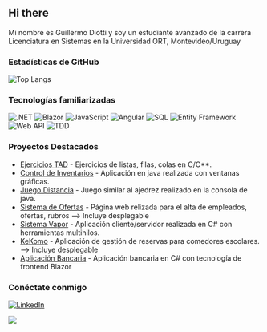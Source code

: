## Hi there 

Mi nombre es Guillermo Diotti y soy un estudiante avanzado de la carrera Licenciatura en Sistemas en la Universidad ORT, Montevideo/Uruguay

### Estadísticas de GitHub

![Top Langs](https://github-readme-stats.vercel.app/api/top-langs/?username=GuillermoDiotti&layout=compact&theme=radical)

### Tecnologías familiarizadas

![.NET](https://img.shields.io/badge/.NET-5C2D91?style=for-the-badge&logo=dotnet&logoColor=white)
![Blazor](https://img.shields.io/badge/Blazor-512BD4?style=for-the-badge&logo=blazor&logoColor=white)
![JavaScript](https://img.shields.io/badge/JavaScript-F7DF1E?style=for-the-badge&logo=javascript&logoColor=black)
![Angular](https://img.shields.io/badge/Angular-DD0031?style=for-the-badge&logo=angular&logoColor=white)
![SQL](https://img.shields.io/badge/SQL-316192?style=for-the-badge&logo=postgresql&logoColor=white)
![Entity Framework](https://img.shields.io/badge/Entity_Framework-1E75C2?style=for-the-badge&logo=nuget&logoColor=white)
![Web API](https://img.shields.io/badge/Web_API-0288D1?style=for-the-badge&logo=webapi&logoColor=white)
![TDD](https://img.shields.io/badge/TDD-E34F26?style=for-the-badge&logo=testcafe&logoColor=white)

### Proyectos Destacados

- [Ejercicios TAD](https://github.com/GuillermoDiotti/EjerciciosTAD) - Ejercicios de listas, filas, colas en C/C**.
- [Control de Inventarios](https://github.com/GuillermoDiotti/ControlInventarios) - Aplicación en java realizada con ventanas gráficas.
- [Juego Distancia](https://github.com/GuillermoDiotti/JuegoDistancia) - Juego similar al ajedrez realizado en la consola de java.
- [Sistema de Ofertas](https://github.com/GuillermoDiotti/SistemaOfertas) - Página web relizada para el alta de empleados, ofertas, rubros --> Incluye desplegable
- [Sistema Vapor](https://github.com/GuillermoDiotti/SistemaVapor) - Aplicación cliente/servidor realizada en C# con herramientas multihilos.
- [KeKomo](https://github.com/GuillermoDiotti/KeKomo) - Aplicación de gestión de reservas para comedores escolares. --> Incluye desplegable
- [Aplicación Bancaria](https://github.com/GuillermoDiotti/BankingApplication) - Aplicación bancaria en C# con tecnología de frontend Blazor


### Conéctate conmigo

[![LinkedIn](https://img.shields.io/badge/LinkedIn-GuillermoDiotti-blue?style=for-the-badge&logo=linkedin)](https://www.linkedin.com/in/guillermo-diotti-481396254/)


[![](https://visitcount.itsvg.in/api?id=GuillermoDiotti&label=Profile%20Views&color=0&icon=2&pretty=false)](https://visitcount.itsvg.in)

